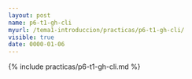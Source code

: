 ```yaml
---
layout: post
name: p6-t1-gh-cli
myurl: /tema1-introduccion/practicas/p6-t1-gh-cli/
visible: true
date: 0000-01-06
---
```


{% include practicas/p6-t1-gh-cli.md %}
